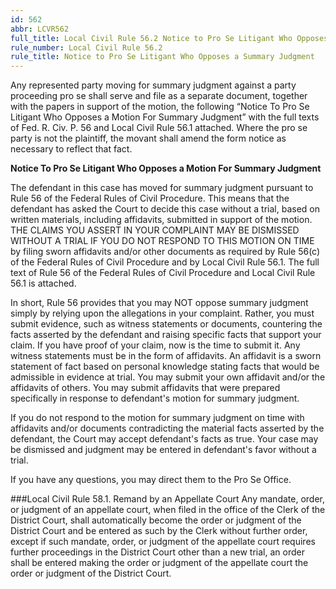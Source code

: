 ```yaml
---
id: 562
abbr: LCVR562
full_title: Local Civil Rule 56.2 Notice to Pro Se Litigant Who Opposes a Summary Judgment
rule_number: Local Civil Rule 56.2
rule_title: Notice to Pro Se Litigant Who Opposes a Summary Judgment
---
```


Any represented party moving for summary judgment against a party proceeding pro se shall
serve and file as a separate document, together with the papers in support of the motion, the
following “Notice To Pro Se Litigant Who Opposes a Motion For Summary Judgment” with the full
texts of Fed. R. Civ. P. 56 and Local Civil Rule 56.1 attached. Where the pro se party is not the
plaintiff, the movant shall amend the form notice as necessary to reflect that fact.

__Notice To Pro Se Litigant Who Opposes a Motion For Summary Judgment__

The defendant in this case has moved for summary judgment pursuant to Rule 56 of the
Federal Rules of Civil Procedure. This means that the defendant has asked the Court to decide this
case without a trial, based on written materials, including affidavits, submitted in support of the
motion. THE CLAIMS YOU ASSERT IN YOUR COMPLAINT MAY BE DISMISSED
WITHOUT A TRIAL IF YOU DO NOT RESPOND TO THIS MOTION ON TIME by filing
sworn affidavits and/or other documents as required by Rule 56(c) of the Federal Rules of Civil
Procedure and by Local Civil Rule 56.1. The full text of Rule 56 of the Federal Rules of Civil
Procedure and Local Civil Rule 56.1 is attached.

In short, Rule 56 provides that you may NOT oppose summary judgment simply by relying
upon the allegations in your complaint. Rather, you must submit evidence, such as witness
statements or documents, countering the facts asserted by the defendant and raising specific facts
that support your claim. If you have proof of your claim, now is the time to submit it. Any
witness statements must be in the form of affidavits. An affidavit is a sworn statement of fact based
on personal knowledge stating facts that would be admissible in evidence at trial. You may submit
your own affidavit and/or the affidavits of others. You may submit affidavits that were prepared
specifically in response to defendant's motion for summary judgment.

If you do not respond to the motion for summary judgment on time with affidavits and/or
documents contradicting the material facts asserted by the defendant, the Court may accept
defendant's facts as true. Your case may be dismissed and judgment may be entered in defendant's
favor without a trial.

If you have any questions, you may direct them to the Pro Se Office.

###Local Civil Rule 58.1. Remand by an Appellate Court
Any mandate, order, or judgment of an appellate court, when filed in the office of the Clerk
of the District Court, shall automatically become the order or judgment of the District Court and be
entered as such by the Clerk without further order, except if such mandate, order, or judgment of the
appellate court requires further proceedings in the District Court other than a new trial, an order shall
be entered making the order or judgment of the appellate court the order or judgment of the District
Court.